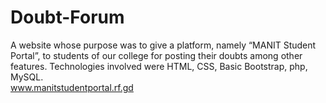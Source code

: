 # Doubt-Forum
A website whose purpose was to give a platform, namely “MANIT Student Portal”, to students of our college for posting their doubts among other features. Technologies involved were HTML, CSS, Basic Bootstrap, php, MySQL.  
www.manitstudentportal.rf.gd
